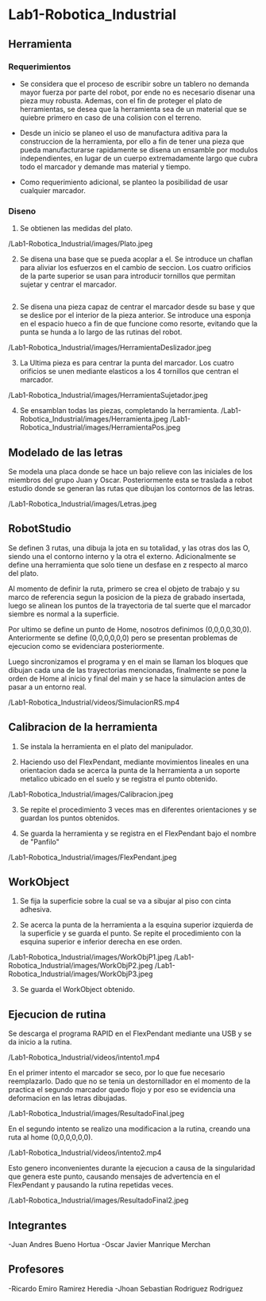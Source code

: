 # Lab1-Robotica_Industrial
## Herramienta
### Requerimientos

- Se considera que el proceso de escribir sobre un tablero no demanda mayor fuerza por parte del robot, por ende no es necesario disenar una pieza muy robusta. Ademas, con el fin de proteger el plato de herramientas, se desea que la herramienta sea de un material que se quiebre primero en caso de una colision con el terreno.

- Desde un inicio se planeo el uso de manufactura aditiva para la construccion de la herramienta, por ello a fin de tener una pieza que pueda manufacturarse rapidamente se disena un ensamble por modulos independientes, en lugar de un cuerpo extremadamente largo que cubra todo el marcador y demande mas material y tiempo.

- Como requerimiento adicional, se planteo la posibilidad de usar cualquier marcador.

### Diseno

1. Se obtienen las medidas del plato.

/Lab1-Robotica_Industrial/images/Plato.jpeg

2. Se disena una base que se pueda acoplar a el. Se introduce un chaflan para aliviar los esfuerzos en el cambio de seccion. Los cuatro orificios de la parte superior se usan para introducir tornillos que permitan sujetar y centrar el marcador.

<p align="center">
  <img scr="https://github.com/omanrique18/Lab1-Robotica_Industrial/blob/main/images/FlexPendant.jpeg" width="350" />
</p>
  
2. Se disena una pieza capaz de centrar el marcador desde su base y que se deslice por el interior de la pieza anterior. Se introduce una esponja en el espacio hueco a fin de que funcione como resorte, evitando que la punta se hunda a lo largo de las rutinas del robot.

/Lab1-Robotica_Industrial/images/HerramientaDeslizador.jpeg

3. La Ultima pieza es para centrar la punta del marcador. Los cuatro orificios se unen mediante elasticos a los 4 tornillos que centran el marcador.

/Lab1-Robotica_Industrial/images/HerramientaSujetador.jpeg

4. Se ensamblan todas las piezas, completando la herramienta.
/Lab1-Robotica_Industrial/images/Herramienta.jpeg
/Lab1-Robotica_Industrial/images/HerramientaPos.jpeg

## Modelado de las letras

Se modela una placa donde se hace un bajo relieve con las iniciales de los miembros del grupo Juan y Oscar. Posteriormente esta se traslada a robot estudio donde se generan las rutas que dibujan los contornos de las letras.

/Lab1-Robotica_Industrial/images/Letras.jpeg

## RobotStudio

Se definen 3 rutas, una dibuja la jota en su totalidad, y las otras dos las O, siendo una el contorno interno y la otra el externo. Adicionalmente se define una herramienta que solo tiene un desfase en z respecto al marco del plato.

Al momento de definir la ruta, primero se crea el objeto de trabajo y su marco de referencia segun la posicion de la pieza de grabado insertada, luego se alinean los puntos de la trayectoria de tal suerte que el marcador siembre es normal a la superficie. 

Por ultimo se define un punto de Home, nosotros definimos (0,0,0,0,30,0). Anteriormente se define (0,0,0,0,0,0) pero se presentan problemas de ejecucion como se evidenciara posteriormente.

Luego sincronizamos el programa y en el main se llaman los bloques que dibujan cada una de las trayectorias mencionadas, finalmente se pone la orden de Home al inicio y final del main y se hace la simulacion antes de pasar a un entorno real.

/Lab1-Robotica_Industrial/videos/SimulacionRS.mp4

## Calibracion de la herramienta

1. Se instala la herramienta en el plato del manipulador.

2. Haciendo uso del FlexPendant, mediante movimientos lineales en una orientacion dada se acerca la punta de la herramienta a un soporte metalico ubicado en el suelo y se registra el punto obtenido.

/Lab1-Robotica_Industrial/images/Calibracion.jpeg


3. Se repite el procedimiento 3 veces mas en diferentes orientaciones y se guardan los puntos obtenidos.

4. Se guarda la herramienta y se registra en el FlexPendant bajo el nombre de "Panfilo"

/Lab1-Robotica_Industrial/images/FlexPendant.jpeg


## WorkObject

1. Se fija la superficie sobre la cual se va a sibujar al piso con cinta adhesiva.

2. Se acerca la punta de la herramienta a la esquina superior izquierda de la superficie y se guarda el punto. Se repite el procedimiento con la esquina superior e inferior derecha en ese orden.

/Lab1-Robotica_Industrial/images/WorkObjP1.jpeg
/Lab1-Robotica_Industrial/images/WorkObjP2.jpeg
/Lab1-Robotica_Industrial/images/WorkObjP3.jpeg

3. Se guarda el WorkObject obtenido.

## Ejecucion de rutina

Se descarga el programa RAPID en el FlexPendant mediante una USB y se da inicio a la rutina. 

/Lab1-Robotica_Industrial/videos/intento1.mp4

En el primer intento el marcador se seco, por lo que fue necesario reemplazarlo. Dado que no se tenia un destornillador en el momento de la practica el segundo marcador quedo flojo y por eso se evidencia una deformacion en las letras dibujadas.

/Lab1-Robotica_Industrial/images/ResultadoFinal.jpeg

En el segundo intento se realizo una modificacion a la rutina, creando una ruta al home (0,0,0,0,0,0). 

/Lab1-Robotica_Industrial/videos/intento2.mp4

Esto genero inconvenientes durante la ejecucion a causa de la singularidad que genera este punto, causando mensajes de advertencia en el FlexPendant y pausando la rutina repetidas veces.

/Lab1-Robotica_Industrial/images/ResultadoFinal2.jpeg

## Integrantes
-Juan Andres Bueno Hortua
-Oscar Javier Manrique Merchan

## Profesores
-Ricardo Emiro Ramirez Heredia
-Jhoan Sebastian Rodriguez Rodriguez
